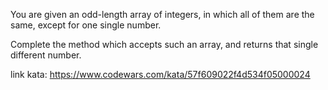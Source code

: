 You are given an odd-length array of integers, in which all of them are the same, except for one single number.

Complete the method which accepts such an array, and returns that single different number.

link kata: https://www.codewars.com/kata/57f609022f4d534f05000024